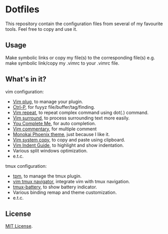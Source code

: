 # Dotfiles

This repository contain the configuration files from several of my favourite tools. Feel free to copy and use it.

## Usage

Make symbolic links or copy my file(s) to the corresponding file(s) e.g. make symbolic link/copy my .vimrc to your .vimrc file.

## What's in it?

vim configuration:
- [Vim plug](https://github.com/junegunn/vim-plug), to manage your plugin. 
- [Ctrl-P](https://github.com/kien/ctrlp.vim), for fuyyz file/buffer/tag/finding.
- [Vim repeat](https://github.com/tpope/vim-repeat), to repeat complex command using dot(.) command.
- [Vim surround](https://github.com/tpope/vim-surround), to process surrounding text more easily.
- [You Complete Me](https://github.com/Valloric/YouCompleteMe), for auto completion.
- [Vim commentary](https://github.com/tpope/vim-commentary), for multiple comment
- [Monokai Phoenix theme](https://github.com/Reewr/vim-monokai-phoenix), just because I like it.
- [Vim system copy](https://github.com/christoomey/vim-system-copy), to copy and paste using clipboard. 
- [Vim Indent Guide](https://github.com/nathanaelkane/vim-indent-guides), to highlight and show indentation.
- Various split windows optimization.
- e.t.c.

tmux configuration:
- [tpm](https://github.com/tmux-plugins/tpm), to manage the tmux plugin. 
- [vim tmux navigator](https://github.com/christoomey/vim-tmux-navigator),
  integrate vim with tmux navigation.
- [tmux-battery](https://github.com/tmux-plugins/tmux-battery), to show battery indicator.
- Various binding remap and theme customization.
- e.t.c.

## License

[MIT License](https://en.wikipedia.org/wiki/MIT_License).
